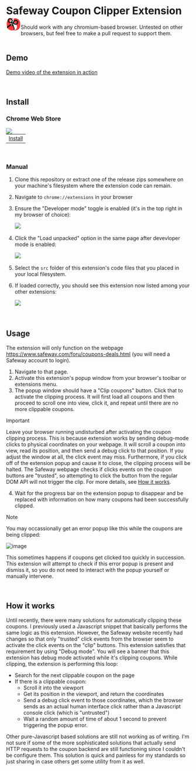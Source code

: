 # Safeway Coupon Clipper Extension <img align="left" width="40" src="./src/icon.png" />

Should work with any chromium-based browser. Untested on other browsers, but feel free to make a pull request to support them.
<br/>
<br/>

## Demo

[Demo video of the extension in action](https://github.com/user-attachments/assets/2944d4fb-95d7-4a9e-8943-75cf1c2cae3a)

<br/>

## Install

### Chrome Web Store

<img align="left" width="40" src="https://fonts.gstatic.com/s/i/productlogos/chrome_store/v7/192px.svg" />
<table>
 <td>
  <a href="https://chromewebstore.google.com/detail/safeway-coupon-clicker/cipnkngmomeggbifncmcmdmglgaaohdl">Install</a>
 </td>
</table>
<br/>

### Manual

1. Clone this repository or extract one of the release zips somewhere on your machine's filesystem where the extension code can remain.
1. Navigate to `chrome://extensions` in your browser
1. Ensure the "Developer mode" toggle is enabled (it's in the top right in my browser of choice):
 
   <img src="https://github.com/user-attachments/assets/db7c704a-e3fb-42f4-8021-4b55b85c7037" />
1. Click the "Load unpacked" option in the same page after devevloper mode is enabled:

   <img src="https://github.com/user-attachments/assets/3a0f8633-4702-4c2a-a8a8-74fcea58fa46" />
1. Select the `src` folder of this extension's code files that you placed in your local filesystem.
1. If loaded correctly, you should see this extension now listed among your other extensions:

   <img src="https://github.com/user-attachments/assets/d14b26fc-e9b7-4322-afe0-6c4f987784c1" />

<br/>


## Usage

The extension will only function on the webpage <https://www.safeway.com/foru/coupons-deals.html> (you will need a Safeway account to login).

1. Navigate to that page.
2. Activate this extension's popup window from your browser's toolbar or extensions menu.
3. The popup window should have a "Clip coupons" button. Click that to activate the clipping process.
   It will first load all coupons and then proceed to scroll one into view, click it, and repeat until there are no more clippable coupons.

>[!IMPORTANT]
>Leave your browser running undisturbed after activating the coupon clipping process.
>This is because extension works by sending debug-mode clicks to physical coordinates on your webpage.
>It will scroll a coupon into view, read its position, and then send a debug click to that position.
>If you adjust the window at all, the click event may miss. Furthermore, if you click off of the extension popup and cause it to close, the clipping process will be halted.
>The Safeway webpage checks if clicks events on the coupon buttons are "trusted", so attempting to click the button from the regular DOM API will not trigger the clip.
>For more details, see [How it works](#how-it-works).

4. Wait for the progress bar on the extension popup to disappear and be replaced with information on how many coupons had been successfully clipped.

>[!NOTE]
>You may occassionally get an error popup like this while the coupons are being clipped:
>
><img width="600px" alt="image" src="https://github.com/user-attachments/assets/4f92ad63-05f9-4db0-81ce-09d4754a6902" />
>
>This sometimes happens if coupons get clicked too quickly in succession.
>This extension will attempt to check if this error popup is present and dismiss it, so you do not need to interact with the popup yourself or manually intervene.

<br/>

## How it works

Until recently, there were many solutions for automatically clipping these coupons.
I previously used a Javascript snippet that basically performs the same logic as this extension.
However, the Safeway website recently had changes so that only "trusted" click events from the browser seem to activate the click events on the "clip" buttons.
This extension satisfies that requirement by using "Debug mode". You will see a banner that this extension has debug mode activated while it's clipping coupons.
While clipping, the extension is performing this loop:
* Search for the next clippable coupon on the page
* If there is a clippable coupon:
  * Scroll it into the viewport
  * Get its position in the viewport, and return the coordinates
  * Send a debug click event to those coordinates, which the browser sends as an actual human interface click rather than a Javascript console click (which is "untrusted")
  * Wait a random amount of time of about 1 second to prevent triggering the popup error.

Other pure-Javascript based solutions are still not working as of writing.
I'm not sure if some of the more sophisticated solutions that actually send HTTP requests to the coupon backend are still functioning since I couldn't be configure them.
This solution is quick and painless for my standards so just sharing in case others get some utility from it as well.
